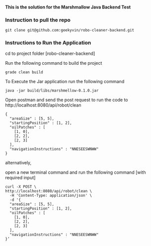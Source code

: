 
#### This is the solution for the Marshmallow Java Backend Test

### Instruction to pull the repo

```console
git clone git@github.com:geekyvin/robo-cleaner-backend.git
```

### Instructions to Run the Application

cd to project folder [robo-cleaner-backend]

Run the following command to build the project
```console
grade clean build
```
To Execute the Jar application run the following command
```console
java -jar build/libs/marshmellow-0.1.0.jar
```

Open postman and send the post request to run the code to http://localhost:8080/api/robot/clean

```console
{
  "areaSize" : [5, 5],
  "startingPosition" : [1, 2],
  "oilPatches" : [
    [1, 0],
    [2, 2],
    [2, 3]
  ],
  "navigationInstructions" : "NNESEESWNWW"
}

```

alternatively,

open a new terminal command and run the following command [with required input]

```console
curl -X POST \
http://localhost:8080/api/robot/clean \
  -H 'Content-Type: application/json' \
  -d '{
  "areaSize" : [5, 5],
  "startingPosition" : [1, 2],
  "oilPatches" : [
    [1, 0],
    [2, 2],
    [2, 3]
  ],
  "navigationInstructions" : "NNESEESWNWW"
}’
```
